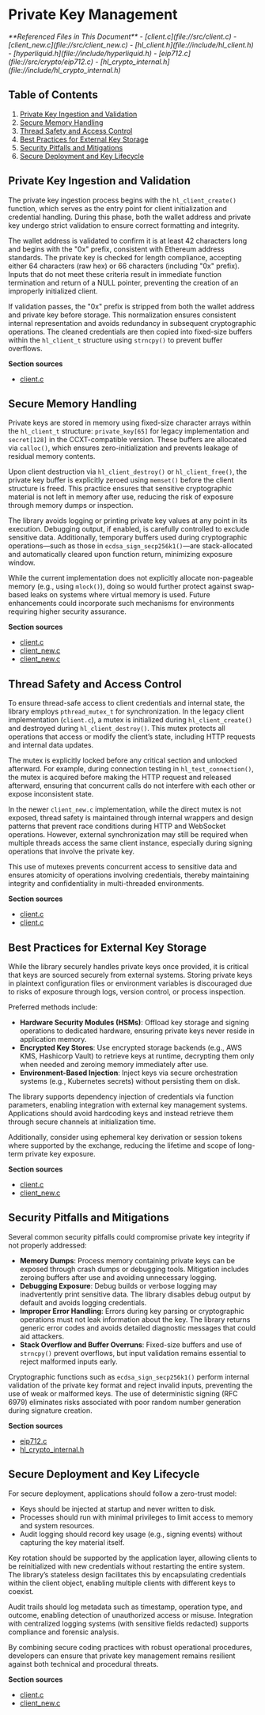 # Private Key Management

<cite>
**Referenced Files in This Document**   
- [client.c](file://src/client.c)
- [client_new.c](file://src/client_new.c)
- [hl_client.h](file://include/hl_client.h)
- [hyperliquid.h](file://include/hyperliquid.h)
- [eip712.c](file://src/crypto/eip712.c)
- [hl_crypto_internal.h](file://include/hl_crypto_internal.h)
</cite>

## Table of Contents
1. [Private Key Ingestion and Validation](#private-key-ingestion-and-validation)
2. [Secure Memory Handling](#secure-memory-handling)
3. [Thread Safety and Access Control](#thread-safety-and-access-control)
4. [Best Practices for External Key Storage](#best-practices-for-external-key-storage)
5. [Security Pitfalls and Mitigations](#security-pitfalls-and-mitigations)
6. [Secure Deployment and Key Lifecycle](#secure-deployment-and-key-lifecycle)

## Private Key Ingestion and Validation

The private key ingestion process begins with the `hl_client_create()` function, which serves as the entry point for client initialization and credential handling. During this phase, both the wallet address and private key undergo strict validation to ensure correct formatting and integrity.

The wallet address is validated to confirm it is at least 42 characters long and begins with the "0x" prefix, consistent with Ethereum address standards. The private key is checked for length compliance, accepting either 64 characters (raw hex) or 66 characters (including "0x" prefix). Inputs that do not meet these criteria result in immediate function termination and return of a NULL pointer, preventing the creation of an improperly initialized client.

If validation passes, the "0x" prefix is stripped from both the wallet address and private key before storage. This normalization ensures consistent internal representation and avoids redundancy in subsequent cryptographic operations. The cleaned credentials are then copied into fixed-size buffers within the `hl_client_t` structure using `strncpy()` to prevent buffer overflows.

**Section sources**
- [client.c](file://src/client.c#L34-L87)

## Secure Memory Handling

Private keys are stored in memory using fixed-size character arrays within the `hl_client_t` structure: `private_key[65]` for legacy implementation and `secret[128]` in the CCXT-compatible version. These buffers are allocated via `calloc()`, which ensures zero-initialization and prevents leakage of residual memory contents.

Upon client destruction via `hl_client_destroy()` or `hl_client_free()`, the private key buffer is explicitly zeroed using `memset()` before the client structure is freed. This practice ensures that sensitive cryptographic material is not left in memory after use, reducing the risk of exposure through memory dumps or inspection.

The library avoids logging or printing private key values at any point in its execution. Debugging output, if enabled, is carefully controlled to exclude sensitive data. Additionally, temporary buffers used during cryptographic operations—such as those in `ecdsa_sign_secp256k1()`—are stack-allocated and automatically cleared upon function return, minimizing exposure window.

While the current implementation does not explicitly allocate non-pageable memory (e.g., using `mlock()`), doing so would further protect against swap-based leaks on systems where virtual memory is used. Future enhancements could incorporate such mechanisms for environments requiring higher security assurance.

**Section sources**
- [client.c](file://src/client.c#L170-L175)
- [client_new.c](file://src/client_new.c#L25-L35)
- [client_new.c](file://src/client_new.c#L47-L52)

## Thread Safety and Access Control

To ensure thread-safe access to client credentials and internal state, the library employs `pthread_mutex_t` for synchronization. In the legacy client implementation (`client.c`), a mutex is initialized during `hl_client_create()` and destroyed during `hl_client_destroy()`. This mutex protects all operations that access or modify the client’s state, including HTTP requests and internal data updates.

The mutex is explicitly locked before any critical section and unlocked afterward. For example, during connection testing in `hl_test_connection()`, the mutex is acquired before making the HTTP request and released afterward, ensuring that concurrent calls do not interfere with each other or expose inconsistent state.

In the newer `client_new.c` implementation, while the direct mutex is not exposed, thread safety is maintained through internal wrappers and design patterns that prevent race conditions during HTTP and WebSocket operations. However, external synchronization may still be required when multiple threads access the same client instance, especially during signing operations that involve the private key.

This use of mutexes prevents concurrent access to sensitive data and ensures atomicity of operations involving credentials, thereby maintaining integrity and confidentiality in multi-threaded environments.

**Section sources**
- [client.c](file://src/client.c#L70-L75)
- [client.c](file://src/client.c#L115-L137)

## Best Practices for External Key Storage

While the library securely handles private keys once provided, it is critical that keys are sourced securely from external systems. Storing private keys in plaintext configuration files or environment variables is discouraged due to risks of exposure through logs, version control, or process inspection.

Preferred methods include:
- **Hardware Security Modules (HSMs)**: Offload key storage and signing operations to dedicated hardware, ensuring private keys never reside in application memory.
- **Encrypted Key Stores**: Use encrypted storage backends (e.g., AWS KMS, Hashicorp Vault) to retrieve keys at runtime, decrypting them only when needed and zeroing memory immediately after use.
- **Environment-Based Injection**: Inject keys via secure orchestration systems (e.g., Kubernetes secrets) without persisting them on disk.

The library supports dependency injection of credentials via function parameters, enabling integration with external key management systems. Applications should avoid hardcoding keys and instead retrieve them through secure channels at initialization time.

Additionally, consider using ephemeral key derivation or session tokens where supported by the exchange, reducing the lifetime and scope of long-term private key exposure.

**Section sources**
- [client.c](file://src/client.c#L34-L87)
- [client_new.c](file://src/client_new.c#L25-L35)

## Security Pitfalls and Mitigations

Several common security pitfalls could compromise private key integrity if not properly addressed:

- **Memory Dumps**: Process memory containing private keys can be exposed through crash dumps or debugging tools. Mitigation includes zeroing buffers after use and avoiding unnecessary logging.
- **Debugging Exposure**: Debug builds or verbose logging may inadvertently print sensitive data. The library disables debug output by default and avoids logging credentials.
- **Improper Error Handling**: Errors during key parsing or cryptographic operations must not leak information about the key. The library returns generic error codes and avoids detailed diagnostic messages that could aid attackers.
- **Stack Overflow and Buffer Overruns**: Fixed-size buffers and use of `strncpy()` prevent overflows, but input validation remains essential to reject malformed inputs early.

Cryptographic functions such as `ecdsa_sign_secp256k1()` perform internal validation of the private key format and reject invalid inputs, preventing the use of weak or malformed keys. The use of deterministic signing (RFC 6979) eliminates risks associated with poor random number generation during signature creation.

**Section sources**
- [eip712.c](file://src/crypto/eip712.c#L88-L180)
- [hl_crypto_internal.h](file://include/hl_crypto_internal.h#L79-L83)

## Secure Deployment and Key Lifecycle

For secure deployment, applications should follow a zero-trust model:
- Keys should be injected at startup and never written to disk.
- Processes should run with minimal privileges to limit access to memory and system resources.
- Audit logging should record key usage (e.g., signing events) without capturing the key material itself.

Key rotation should be supported by the application layer, allowing clients to be reinitialized with new credentials without restarting the entire system. The library’s stateless design facilitates this by encapsulating credentials within the client object, enabling multiple clients with different keys to coexist.

Audit trails should log metadata such as timestamp, operation type, and outcome, enabling detection of unauthorized access or misuse. Integration with centralized logging systems (with sensitive fields redacted) supports compliance and forensic analysis.

By combining secure coding practices with robust operational procedures, developers can ensure that private key management remains resilient against both technical and procedural threats.

**Section sources**
- [client.c](file://src/client.c#L34-L87)
- [client_new.c](file://src/client_new.c#L25-L52)